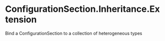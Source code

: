 # ConfigurationSection.Inheritance.Extension
Bind a ConfigurationSection to a collection of heterogeneous types
